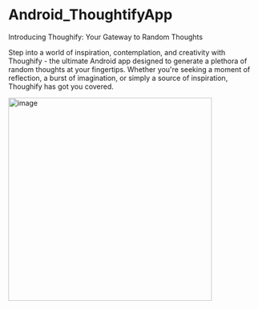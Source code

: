# Android_ThoughtifyApp

Introducing Thoughify: Your Gateway to Random Thoughts

Step into a world of inspiration, contemplation, and creativity with Thoughify - the ultimate Android app designed to generate a plethora of random thoughts at your fingertips. Whether you're seeking a moment of reflection, a burst of imagination, or simply a source of inspiration, Thoughify has got you covered.


<img width="406" alt="image" src="https://github.com/Sarthak-IET2019/Android_ThoughtifyApp/assets/78343507/81b70f73-59ee-44e1-8e83-259d88d3796d">
